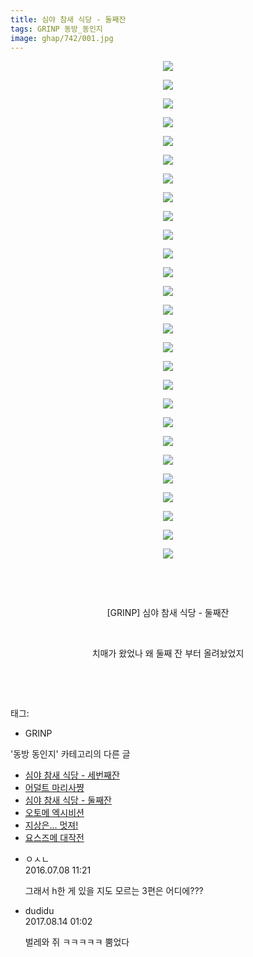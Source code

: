 ```yaml
---
title: 심야 참새 식당 - 둘째잔
tags: GRINP 동방_동인지
image: ghap/742/001.jpg
---
```

<div class="article">
<p style="text-align: center; clear: none; float: none;"><img src="{{ site.nasurl }}/ghap/742/001.jpg"/></p>
<p style="text-align: center; clear: none; float: none;"><img src="{{ site.nasurl }}/ghap/742/002.jpg"/></p>
<p style="text-align: center; clear: none; float: none;"><img src="{{ site.nasurl }}/ghap/742/003.jpg"/></p>
<p style="text-align: center; clear: none; float: none;"><img src="{{ site.nasurl }}/ghap/742/004.jpg"/></p>
<p style="text-align: center; clear: none; float: none;"><img src="{{ site.nasurl }}/ghap/742/005.jpg"/></p>
<p style="text-align: center; clear: none; float: none;"><img src="{{ site.nasurl }}/ghap/742/006.jpg"/></p>
<p style="text-align: center; clear: none; float: none;"><img src="{{ site.nasurl }}/ghap/742/007.jpg"/></p>
<p style="text-align: center; clear: none; float: none;"><img src="{{ site.nasurl }}/ghap/742/008.jpg"/></p>
<p style="text-align: center; clear: none; float: none;"><img src="{{ site.nasurl }}/ghap/742/009.jpg"/></p>
<p style="text-align: center; clear: none; float: none;"><img src="{{ site.nasurl }}/ghap/742/010.jpg"/></p>
<p style="text-align: center; clear: none; float: none;"><img src="{{ site.nasurl }}/ghap/742/011.jpg"/></p>
<p style="text-align: center; clear: none; float: none;"><img src="{{ site.nasurl }}/ghap/742/012.jpg"/></p>
<p style="text-align: center; clear: none; float: none;"><img src="{{ site.nasurl }}/ghap/742/013.jpg"/></p>
<p style="text-align: center; clear: none; float: none;"><img src="{{ site.nasurl }}/ghap/742/014.jpg"/></p>
<p style="text-align: center; clear: none; float: none;"><img src="{{ site.nasurl }}/ghap/742/015.jpg"/></p>
<p style="text-align: center; clear: none; float: none;"><img src="{{ site.nasurl }}/ghap/742/016.jpg"/></p>
<p style="text-align: center; clear: none; float: none;"><img src="{{ site.nasurl }}/ghap/742/017.jpg"/></p>
<p style="text-align: center; clear: none; float: none;"><img src="{{ site.nasurl }}/ghap/742/018.jpg"/></p>
<p style="text-align: center; clear: none; float: none;"><img src="{{ site.nasurl }}/ghap/742/019.jpg"/></p>
<p style="text-align: center; clear: none; float: none;"><img src="{{ site.nasurl }}/ghap/742/020.jpg"/></p>
<p style="text-align: center; clear: none; float: none;"><img src="{{ site.nasurl }}/ghap/742/021.jpg"/></p>
<p style="text-align: center; clear: none; float: none;"><img src="{{ site.nasurl }}/ghap/742/022.jpg"/></p>
<p style="text-align: center; clear: none; float: none;"><img src="{{ site.nasurl }}/ghap/742/023.jpg"/></p>
<p style="text-align: center; clear: none; float: none;"><img src="{{ site.nasurl }}/ghap/742/024.jpg"/></p>
<p style="text-align: center; clear: none; float: none;"><img src="{{ site.nasurl }}/ghap/742/025.jpg"/></p>
<p style="text-align: center; clear: none; float: none;"><img src="{{ site.nasurl }}/ghap/742/026.jpg"/></p>
<p style="text-align: center; clear: none; float: none;"><img src="{{ site.nasurl }}/ghap/742/027.jpg"/></p>
<p style="text-align: center; clear: none; float: none;"><br/></p>
<p style="text-align: center; clear: none; float: none;"></p>
<p style="text-align: center; clear: none; float: none;"></p>
<p style="text-align: center; clear: none; float: none;"></p>
<p style="text-align: center; clear: none; float: none;"></p>
<p style="text-align: center; clear: none; float: none;"></p>
<p style="text-align: center; clear: none; float: none;"></p>
<p style="text-align: center; clear: none; float: none;"></p>
<p style="text-align: center; clear: none; float: none;"></p>
<p style="text-align: center; clear: none; float: none;"></p>
<p style="text-align: center; clear: none; float: none;"></p>
<p style="text-align: center; clear: none; float: none;"></p>
<p style="text-align: center; clear: none; float: none;"></p>
<p style="text-align: center; clear: none; float: none;"></p>
<p style="text-align: center; clear: none; float: none;"></p>
<p style="text-align: center; clear: none; float: none;"></p>
<p style="text-align: center; clear: none; float: none;"></p>
<p style="text-align: center; clear: none; float: none;"></p>
<p style="text-align: center; clear: none; float: none;"></p>
<p style="text-align: center; clear: none; float: none;"></p>
<p style="text-align: center; clear: none; float: none;"></p>
<p style="text-align: center; clear: none; float: none;"></p>
<p style="text-align: center; clear: none; float: none;"></p>
<p style="text-align: center; clear: none; float: none;"></p>
<p style="text-align: center; clear: none; float: none;"></p>
<p style="text-align: center; clear: none; float: none;"></p>
<p style="text-align: center; clear: none; float: none;"></p>
<p style="text-align: center; clear: none; float: none;"></p>
<p style="text-align: center; clear: none; float: none;"><br/></p>
<p style="text-align: center; clear: none; float: none;">[GRINP] 심야 참새 식당 - 둘째잔</p>
<p><br/></p>
<p style="text-align: center; clear: none; float: none;">치매가 왔었나 왜 둘째 잔 부터 올려놨었지</p>
<p style="text-align: center; clear: none; float: none;"><br/></p>
<p style="text-align: center; clear: none; float: none;"><br/></p>
</div><div class="tagTrail">
<p>태그: </p>
<ul>
<li>GRINP</li>
</ul>
</div><div class="another">
<p>'동방 동인지' 카테고리의 다른 글</p>
<ul>
<li><a href="/2016-07-08-ghap_745">심야 참새 식당 - 세번째잔</a></li>
<li><a href="/2016-07-08-ghap_744">어덜트 마리사쨩</a></li>
<li><a href="/2016-07-08-ghap_742">심야 참새 식당 - 둘째잔</a></li>
<li><a href="/2016-07-07-ghap_741">오토메 엑시비션</a></li>
<li><a href="/2016-07-07-ghap_740">지상은... 멋져!</a></li>
<li><a href="/2016-07-07-ghap_739">요스즈메 대작전</a></li>
</ul>
</div><div class="cb_module cb_fluid">
<div class="cb_wrt cb_profile">
<div class="comment">
<ul>
<li class="cb_thumb_off" id="comment14750932">
<div class="cb_comment_area">
<div class="cb_info_area">
<div class="cb_section">
<span class="cb_nick_name">ㅇㅅㄴ</span>
</div>
<div class="cb_section">
<span class="cb_date">2016.07.08 11:21 </span>
</div>
</div>
<div class="cb_dsc_comment">
<p class="cb_dsc">
											그래서 h한 게 있을 지도 모르는 3편은 어디에???
										</p>
</div>
</div></li>
<li class="cb_thumb_off" id="comment15059020">
<div class="cb_comment_area">
<div class="cb_info_area">
<div class="cb_section">
<span class="cb_nick_name">dudidu</span>
</div>
<div class="cb_section">
<span class="cb_date">2017.08.14 01:02 </span>
</div>
</div>
<div class="cb_dsc_comment">
<p class="cb_dsc">
											벌레와 쥐 ㅋㅋㅋㅋㅋ 뿜었다
										</p>
</div>
</div></li>
</ul>
</div>
</div><!-- commentList close -->
</div>